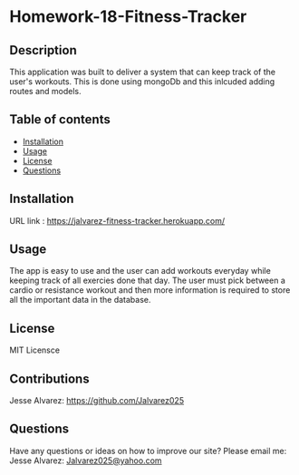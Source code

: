 # Homework-18-Fitness-Tracker

## Description
This application was built to deliver a system that can keep track of the user's workouts. This is done using mongoDb and this inlcuded adding routes and models. 

## Table of contents
  - [Installation](#installation)
  - [Usage](#usage)
  - [License](#license)
  - [Questions](#questions)
  

## Installation
URL link  : https://jalvarez-fitness-tracker.herokuapp.com/

## Usage
The app is easy to use and the user can add workouts everyday while keeping track of all exercies done that day. The user must pick between a cardio or resistance workout and then more information is required to store all the important data in the database.  

## License
MIT Licensce

## Contributions
Jesse Alvarez: https://github.com/Jalvarez025 <br >

## Questions
Have any questions or ideas on how to improve our site? Please email me: <br >
Jesse Alvarez: Jalvarez025@yahoo.com <br >